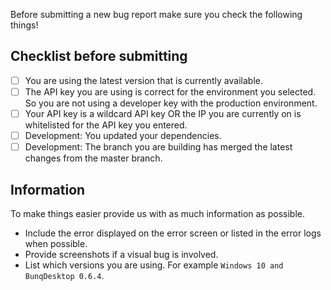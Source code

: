 Before submitting a new bug report make sure you check the following things!

## Checklist before submitting
 - [ ] You are using the latest version that is currently available.
 - [ ] The API key you are using is correct for the environment you selected. So you are not using a developer key with the production environment.
 - [ ] Your API key is a wildcard API key OR the IP you are currently on is whitelisted for the API key you entered.
 - [ ] Development: You updated your dependencies.
 - [ ] Development: The branch you are building has merged the latest changes from the master branch.

## Information
To make things easier provide us with as much information as possible.
- Include the error displayed on the error screen or listed in the error logs when possible.
- Provide screenshots if a visual bug is involved.
- List which versions you are using. For example `Windows 10 and BunqDesktop 0.6.4`.



